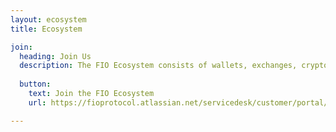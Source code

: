 ```yaml
---
layout: ecosystem
title: Ecosystem

join:
  heading: Join Us
  description: The FIO Ecosystem consists of wallets, exchanges, crypto payment processors, various applications, and even the support of protocols. FIO Members are a specific group of FIO Ecosystem participants that have chosen to dedicate specific resources and commitments towards the FIO Protocol.
  
  button:
    text: Join the FIO Ecosystem
    url: https://fioprotocol.atlassian.net/servicedesk/customer/portal/3/group/-1

---
```

